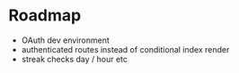 # Roadmap

- OAuth dev environment
- authenticated routes instead of conditional index render
- streak checks day / hour etc
